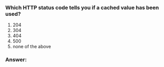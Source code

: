 ### Which HTTP status code tells you if a cached value has been used?

1. 204
2. 304
3. 404
4. 500
5. none of the above

### Answer:
